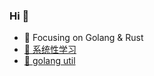 
### Hi 👋

- :orange_book: Focusing on Golang & Rust
- [📘 系统性学习](https://github.com/Zeb-D/my-review)
- [🌱 golang util](https://github.com/Zeb-D/go-util)
